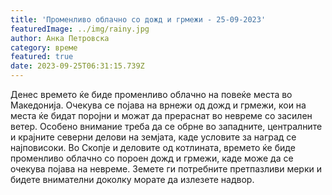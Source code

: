 ```yaml
---
title: 'Променливо облачно со дожд и грмежи - 25-09-2023'
featuredImage: ../img/rainy.jpg
author: Анка Петровска
category: време
featured: true
date: 2023-09-25T06:31:15.739Z
---
```

Денес времето ќе биде променливо облачно на повеќе места во Македонија. Очекува се појава на врнежи од дожд и грмежи, кои на места ќе бидат поројни и можат да прераснат во невреме со засилен ветер. Особено внимание треба да се обрне во западните, централните и крајните северни делови на земјата, каде условите за наград се најповисоки. Во Скопје и деловите од котлината, времето ќе биде променливо облачно со пороен дожд и грмежи, каде може да се очекува појава на невреме. Земете ги потребните претпазливи мерки и бидете внимателни доколку морате да излезете надвор.